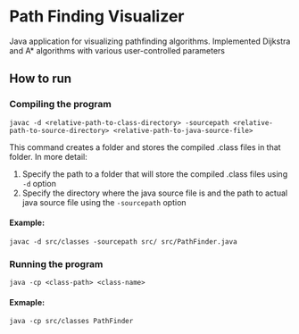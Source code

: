 # Path Finding Visualizer

Java application for visualizing pathfinding algorithms. Implemented Dijkstra and A* algorithms with various user-controlled parameters

## How to run
### Compiling the program
```
javac -d <relative-path-to-class-directory> -sourcepath <relative-path-to-source-directory> <relative-path-to-java-source-file>
```
This command creates a folder and stores the compiled .class files in that folder. In more detail:
1. Specify the path to a folder that will store the compiled .class files using `-d` option
2. Specify the directory where the java source file is and the path to actual java source file using the `-sourcepath` option
#### Example:
```
javac -d src/classes -sourcepath src/ src/PathFinder.java
```

### Running the program
```
java -cp <class-path> <class-name>
```

#### Exmaple:
```
java -cp src/classes PathFinder
```


